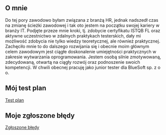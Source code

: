 ## O mnie

Do tej pory zawodowo byłam związana z branżą HR, jednak nadszedł czas na zmianę ścieżki zawodowej i tak oto jestem na początku swojej kariery w branży IT. Podjęte przeze mnie kroki, tj. zdobycie certyfikatu ISTQB FL oraz aktywne uczestnictwo w zdalnych praktykach testerskich, dały mi możliwość zdobycia nie tylko wiedzy teoretycznej, ale również praktycznej. Zachęciło mnie to do dalszego rozwijania się i obecnie moim głównym celem zawodowym jest ciągłe doskonalenie umiejętności praktycznych w zakresie wytwarzania oprogramowania. Jestem osobą silnie zmotywowaną, zdecydowaną, otwartą na ciągły rozwój oraz podnoszenie swoich kompetencji.
W chwili obecnej pracuję jako junior tester dla BlueSoft sp. z o o.

## Mój test plan
[Test plan](Test_plan.html)

## Moje zgłoszone błędy
[Zgłoszone błędy](Reported_bugs.html)